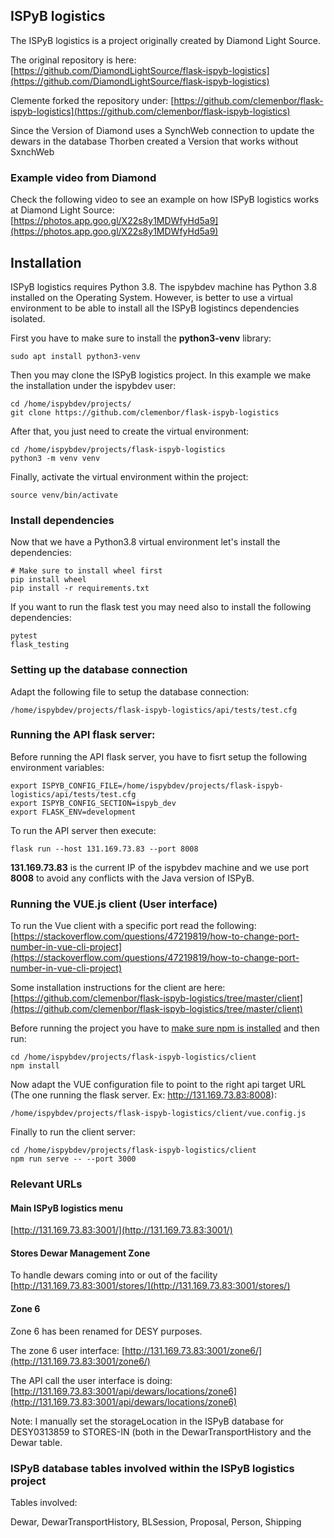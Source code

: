 ## ISPyB logistics

The ISPyB logistics is a project originally created by Diamond Light Source.

The original repository is here:
[https://github.com/DiamondLightSource/flask-ispyb-logistics](https://github.com/DiamondLightSource/flask-ispyb-logistics)

Clemente forked the repository under:
[https://github.com/clemenbor/flask-ispyb-logistics](https://github.com/clemenbor/flask-ispyb-logistics)

Since the Version of Diamond uses a SynchWeb connection to update the dewars in the database Thorben created a Version that works without SxnchWeb

### Example video from Diamond

Check the following video to see an example on how ISPyB logistics works at Diamond Light Source:<br>
[https://photos.app.goo.gl/X22s8y1MDWfyHd5a9](https://photos.app.goo.gl/X22s8y1MDWfyHd5a9)

## Installation

ISPyB logistics requires Python 3.8. The ispybdev machine has Python 3.8 installed on the Operating System. However, is better to use a virtual environment to be able to install all the ISPyB logistincs dependencies isolated.

First you have to make sure to install the **python3-venv** library:
```
sudo apt install python3-venv
```

Then you may clone the ISPyB logistics project. In this example we make the installation under the ispybdev user:
```
cd /home/ispybdev/projects/
git clone https://github.com/clemenbor/flask-ispyb-logistics
```

After that, you just need to create the virtual environment:
```
cd /home/ispybdev/projects/flask-ispyb-logistics
python3 -m venv venv
```

Finally, activate the virtual environment within the project:
```
source venv/bin/activate
```

### Install dependencies

Now that we have a Python3.8 virtual environment let's install the dependencies:
```
# Make sure to install wheel first
pip install wheel
pip install -r requirements.txt
```

If you want to run the flask test you may need also to install the following dependencies:
```
pytest
flask_testing
```

### Setting up the database connection

Adapt the following file to setup the database connection:
```
/home/ispybdev/projects/flask-ispyb-logistics/api/tests/test.cfg
```

### Running the API flask server:

Before running the API flask server, you have to fisrt setup the following environment variables:
```
export ISPYB_CONFIG_FILE=/home/ispybdev/projects/flask-ispyb-logistics/api/tests/test.cfg
export ISPYB_CONFIG_SECTION=ispyb_dev
export FLASK_ENV=development
```

To run the API server then execute:
```
flask run --host 131.169.73.83 --port 8008
```

**131.169.73.83** is the current IP of the ispybdev machine and we use port **8008** to avoid any conflicts with the Java version of ISPyB.

### Running the VUE.js client (User interface)

To run the Vue client with a specific port read the following:
[https://stackoverflow.com/questions/47219819/how-to-change-port-number-in-vue-cli-project](https://stackoverflow.com/questions/47219819/how-to-change-port-number-in-vue-cli-project)

Some installation instructions for the client are here:
[https://github.com/clemenbor/flask-ispyb-logistics/tree/master/client](https://github.com/clemenbor/flask-ispyb-logistics/tree/master/client)

Before running the project you have to [make sure npm is installed](https://gitlab.desy.de/p11-controls/ispyb/ispyb-documentation/-/blob/main/docs/java/exi.md#install-npm) and then run:
```
cd /home/ispybdev/projects/flask-ispyb-logistics/client
npm install
```

Now adapt the VUE configuration file to point to the right api target URL (The one running the flask server. Ex: http://131.169.73.83:8008):
```
/home/ispybdev/projects/flask-ispyb-logistics/client/vue.config.js
```

Finally to run the client server:
```
cd /home/ispybdev/projects/flask-ispyb-logistics/client
npm run serve -- --port 3000
```

### Relevant URLs

#### Main ISPyB logistics menu
[http://131.169.73.83:3001/](http://131.169.73.83:3001/)

#### Stores Dewar Management Zone
To handle dewars coming into or out of the facility
[http://131.169.73.83:3001/stores/](http://131.169.73.83:3001/stores/)

#### Zone 6

Zone 6 has been renamed for DESY purposes.

The zone 6 user interface:
[http://131.169.73.83:3001/zone6/](http://131.169.73.83:3001/zone6/)

The API call the user interface is doing:
[http://131.169.73.83:3001/api/dewars/locations/zone6](http://131.169.73.83:3001/api/dewars/locations/zone6)

Note: I manually set the storageLocation in the ISPyB database for DESY0313859 to STORES-IN (both in the DewarTransportHistory and the Dewar table.

### ISPyB database tables involved within the ISPyB logistics project

Tables involved:<br>

Dewar, DewarTransportHistory, BLSession, Proposal, Person, Shipping



